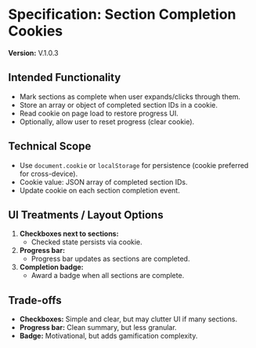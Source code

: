 # Specification: Section Completion Cookies

**Version:** V.1.0.3

## Intended Functionality
- Mark sections as complete when user expands/clicks through them.
- Store an array or object of completed section IDs in a cookie.
- Read cookie on page load to restore progress UI.
- Optionally, allow user to reset progress (clear cookie).

## Technical Scope
- Use `document.cookie` or `localStorage` for persistence (cookie preferred for cross-device).
- Cookie value: JSON array of completed section IDs.
- Update cookie on each section completion event.

## UI Treatments / Layout Options
1. **Checkboxes next to sections:**
   - Checked state persists via cookie.
2. **Progress bar:**
   - Progress bar updates as sections are completed.
3. **Completion badge:**
   - Award a badge when all sections are complete.

## Trade-offs
- **Checkboxes:** Simple and clear, but may clutter UI if many sections.
- **Progress bar:** Clean summary, but less granular.
- **Badge:** Motivational, but adds gamification complexity.
